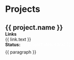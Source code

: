 <h1>Projects</h1>
    <div class="project" v-for="project in projects">
        <h2>{{ project.name }}</h2>
        <div class="row info">
            <div class="col links">
                <div class="row">
                    <div class="col label">
                    Links
                    </div>
                    <div class="col">
                        <a v-for="link in project.links" :href="link.href" target="_blank">{{ link.text }}</a>
                    </div>
                </div>
            </div>
            <div class="col status">
                <strong>Status:</strong>
                <span class="status" :style="{ backgroundColor: project.status.color }">{{ project.status.text }}</span>
            </div>
        </div>
        <p v-for="paragraph in project.description.split('***')">{{ paragraph }}</p>
    </div>
</div>

<script>
import projects from './projects';
export default {
  data() {
    return {
      projects
    }
  }
};
</script>

<style lang="scss">
h2 {
    margin-bottom: 0;
}

.project{
    margin-bottom: 2.2em;
}

p{
    margin-top: 0.5em;
}

.col.label {
    font-weight: bold;
    flex-grow: 0;
    padding-right: 0;
}

.row.info{
    align-items: center;
}

div.links{
    .col {
        padding-top: 0;
        padding-bottom: 0;
    }

    a{
        margin-right: 1em;
    }
}

.col.status {
    display: block;
}

span.status{
    // display: inline-flex;
    border-radius: 10px;
    color: #fff;
    padding: 0.15em 0.4em;
    // margin-top: 0.3em;
}
</style>